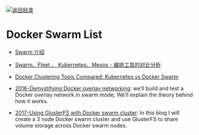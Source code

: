 [![返回目录](https://user-images.githubusercontent.com/5803001/38079637-ff0abcf0-3371-11e8-9b76-ad651620afc7.jpg)](https://github.com/wx-chevalier/Awesome-Lists)

# Docker Swarm List

- [Swarm 介绍](http://blog.csdn.net/wangtaoking1/article/details/46731913)

* [Swarm、Fleet 、 Kubernetes、Mesos - 编排工具的对比分析](http://www.tuicool.com/articles/vuM7zyy)

* [Docker Clustering Tools Compared: Kubernetes vs Docker Swarm](http://technologyconversations.com/2015/11/04/docker-clustering-tools-compared-kubernetes-vs-docker-swarm/)

- [2016-Demystifying Docker overlay networking](http://blog.nigelpoulton.com/demystifying-docker-overlay-networking/): we’ll build and test a Docker overlay network in swarm mode; We’ll explain the theory behind how it works.

- [2017-Using GlusterFS with Docker swarm cluster](http://embaby.com/blog/using-glusterfs-docker-swarm-cluster/): In this blog I will create a 3 node Docker swarm cluster and use GlusterFS to share volume storage across Docker swarm nodes.
